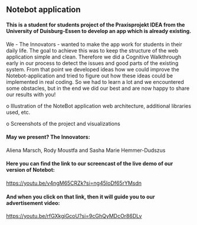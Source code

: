 ## Notebot application

#### This is a student for students project of the Praxisprojekt IDEA from the University of Duisburg-Essen to develop an app which is already existing.

We - The Innovators - wanted to make the app work for students in their daily life. 
The goal to achieve this was to keep the structure of the web application simple and clean. 
Therefore we did a Cognitive Walkthrough early in our process to detect the issues and good parts of the existing system.
From that point we developed ideas how we could improve the Notebot-application and tried to figure out how these ideas could be implemented in real coding.
So we had to learn a lot and we encountered some obstacles, but in the end we did our best and are now happy to share our results with you!


o Illustration of the NoteBot application web architecture, additional libraries used, etc.


o Screenshots of the project and visualizations


#### May we present? The Innovators:
Aliena Marsch, Rody Moustfa and Sasha Marie Hemmer-Dudszus


#### Here you can find the link to our screencast of the live demo of our version of Notebot:
https://youtu.be/v4ngM65CRZk?si=ng45IoDf65rYMsdn 

#### And when you click on that link, then it will guide you to our advertisement video:
https://youtu.be/rfGXkgiGcoU?si=9cGhQyMDcOr86DLv

